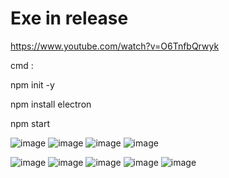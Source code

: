 # Exe in release
https://www.youtube.com/watch?v=O6TnfbQrwyk

cmd : 

npm init -y

npm install electron

npm start

![image](https://github.com/user-attachments/assets/24446d23-61d2-4a5f-8135-35b386c3652e)
![image](https://github.com/user-attachments/assets/4400b964-c3c3-4d75-bd24-8126b8630744)
![image](https://github.com/user-attachments/assets/513a9b6f-e8bb-4596-9172-4f235cb69f6d)
![image](https://github.com/user-attachments/assets/9b8ff292-98e5-4723-b0cb-7283a9e04715)

![image](https://github.com/user-attachments/assets/b0a8dfe0-0812-44e5-9e8c-7f0b71ed764b)
![image](https://github.com/user-attachments/assets/757e4c61-6875-4530-acfa-fb91023d58c5)
![image](https://github.com/user-attachments/assets/a0c23ef8-3ae1-45ac-8b91-1a16af441b06)
![image](https://github.com/user-attachments/assets/acc53d11-1c28-480b-91bd-075b9cb02400)
![image](https://github.com/user-attachments/assets/893e2bfd-031c-4844-b802-dddb8ee8ea56)

